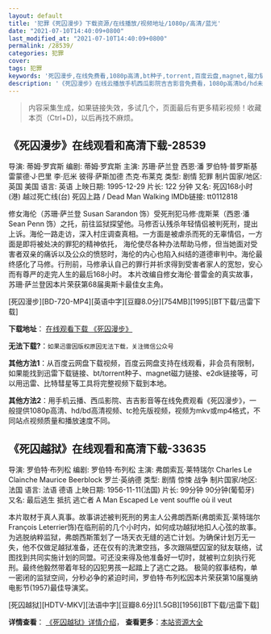 ```yaml
---
layout: default
title: '犯罪《死囚漫步》下载资源/在线播放/视频地址/1080p/高清/蓝光'
date: "2021-07-10T14:40:09+0800"
last_modified_at: "2021-07-10T14:40:09+0800"
permalink: /28539/
categories: 犯罪
cover:
tags: 犯罪
keywords: '死囚漫步,在线免费看,1080p高清,bt种子,torrent,百度云盘,magnet,磁力链,迅雷下载资源'
description: '《死囚漫步》在线云播放手机西瓜影院吉吉影音免费看，1080p高清bd/hd未删减完整版和tc抢先枪版，mkv/mp4格式，附带bt/torrent种子、magnet/磁力链、百度云盘、网盘资源迅雷下载链接'
---
```


>内容采集生成，如果链接失效，多试几个，页面最后有更多精彩视频！收藏本页（Ctrl+D)，以后再找不麻烦。


## 《死囚漫步》在线观看和高清下载-28539

导演: 蒂姆·罗宾斯 编剧: 蒂姆·罗宾斯 主演: 苏珊·萨兰登 西恩·潘 罗伯特·普罗斯基 雷蒙德·J·巴里 李·厄米 彼得·萨斯加德 杰克·布莱克 类型: 剧情 犯罪 制片国家/地区: 英国 美国 语言: 英语 上映日期: 1995-12-29 片长: 122 分钟 又名: 死囚168小时(港) 越过死亡线(台) 死囚上路 / Dead Man Walking IMDb链接: tt0112818

修女海伦（苏珊·萨兰登 Susan Sarandon 饰）受死刑犯马修·庞斯莱（西恩·潘 Sean Penn 饰）之托，前往监狱探望他。马修否认残杀年轻情侣被判死刑，提出上诉。海伦一路走访，深入村庄调查真相。一方面是被虐杀而死的无辜情侣，一方面是即将被处决的罪犯的精神依托， 海伦使尽各种办法帮助马修，但当她面对受害者双亲的痛诉以及公众的愤怒时，海伦的内心也陷入纠结的道德审判中。海伦最终感化了马修。行刑前，马修承认自己的罪行并祈求得到受害者家人的宽恕，安心而有尊严的走完人生的最后168小时。 本片改编自修女海伦·普雷金的真实故事，苏珊·萨兰登因本片荣获第68届奥斯卡最佳女主角。


[死囚漫步][BD-720-MP4][英语中字][豆瓣8.0分][754MB][1995][BT下载/迅雷下载]

**下载地址**： [在线观看下载 《死囚漫步》](https://www.btdx8.com/torrent/dead_man_walking_1995.html) 


**无法下载?**：`如果迅雷因版权原因无法下载，关注微信公众号 `

**其他方法1**：从百度云网盘下载视频，百度云网盘支持在线观看，非会员有限制，如果能找到迅雷下载链接、bt/torrent种子、magnet磁力链接、e2dk链接等，可以用迅雷、比特彗星等工具将完整视频下载到本地。

**其他方法2**：用手机云播、西瓜影院、吉吉影音等在线免费观看《死囚漫步》，一般提供1080p高清、hd/bd高清视频、tc抢先版视频，视频为mkv或mp4格式，不同站点视频质量和播放速度不同。


## 《死囚越狱》在线观看和高清下载-33635

导演: 罗伯特·布列松 编剧: 罗伯特·布列松 主演: 弗朗索瓦·莱特瑞尔 Charles Le Clainche Maurice Beerblock 罗兰·英纳德 类型: 剧情 惊悚 战争 制片国家/地区: 法国 语言: 法语 德语 上映日期: 1956-11-11(法国) 片长: 99分钟 90分钟(葡萄牙) 又名: 最后逃生 抵抗 逃亡者 A Man Escaped Le vent souffle où il veut

本片取材于真人真事。故事讲述被判死刑的男主人公弗朗西斯(弗朗索瓦·莱特瑞尔 François Leterrier饰)在临刑前的几个小时内，如何成功越狱地扣人心弦的故事。为逃脱纳粹监狱，弗朗西斯策划了一场天衣无缝的逃亡计划。为确保计划万无一失，他不仅做足越狱准备，还在仅有的洗漱空挡，多次跟隔壁囚室的狱友联络，试图找到共同实施计划的同盟。可还没来得及他准备好一切时，就被判立刻执行死刑。最终他毅然带着年轻的囚犯男孩一起踏上了逃亡之路。 极简的叙事结构，单一密闭的监狱空间，分秒必争的紧迫时间，罗伯特·布列松因本片荣获第10届戛纳电影节(1957)最佳导演奖。


[死囚越狱][HDTV-MKV][法语中字][豆瓣8.6分][1.5GB][1956][BT下载/迅雷下载]

**详情查看**： [《死囚越狱》详情介绍](/movie/33635/)， **查看更多**：[本站资源大全](/movie/t/all/)

